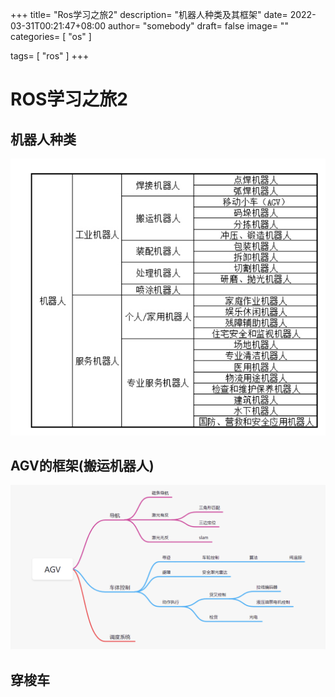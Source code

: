 +++
title= "Ros学习之旅2"
description= "机器人种类及其框架"
date= 2022-03-31T00:21:47+08:00
author= "somebody"
draft= false
image= "" 
categories= [
    "os"
]

tags=  [
    "ros"
]
+++
# ROS学习之旅2

## 机器人种类

![1](robat.png)

## AGV的框架(搬运机器人)
![2](AGV.png)

## 穿梭车

